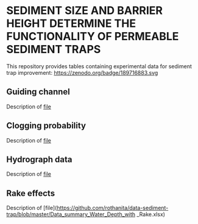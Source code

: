 

# SEDIMENT SIZE AND BARRIER HEIGHT DETERMINE THE FUNCTIONALITY OF PERMEABLE SEDIMENT TRAPS

This repository provides tables containing experimental data for sediment trap improvement:
https://zenodo.org/badge/189716883.svg

## Guiding channel
Description of [file](https://github.com/rothanita/data-sediment-trap/blob/master/Data_summary_Channel.xlsx)

## Clogging probability
Description of [file](https://github.com/rothanita/data-sediment-trap/blob/master/Data_summary_CloggingProba.xlsx)

## Hydrograph data
Description of [file](https://github.com/rothanita/data-sediment-trap/blob/master/Data_summary_Hydrographs.xlsx)

## Rake effects
Description of [file](https://github.com/rothanita/data-sediment-trap/blob/master/Data_summary_Water_Depth_with _Rake.xlsx)
